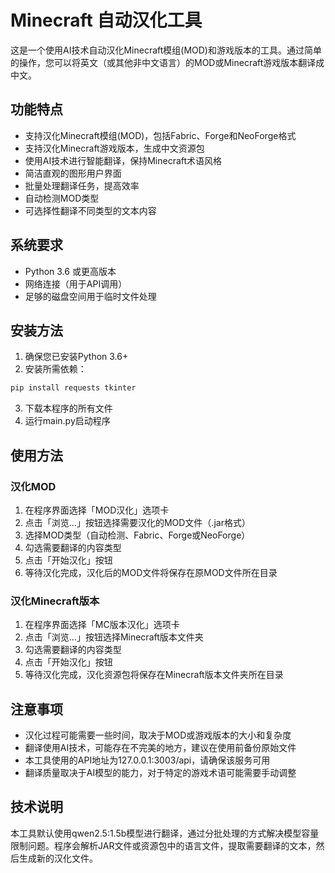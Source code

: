 # Minecraft 自动汉化工具

这是一个使用AI技术自动汉化Minecraft模组(MOD)和游戏版本的工具。通过简单的操作，您可以将英文（或其他非中文语言）的MOD或Minecraft游戏版本翻译成中文。

## 功能特点

- 支持汉化Minecraft模组(MOD)，包括Fabric、Forge和NeoForge格式
- 支持汉化Minecraft游戏版本，生成中文资源包
- 使用AI技术进行智能翻译，保持Minecraft术语风格
- 简洁直观的图形用户界面
- 批量处理翻译任务，提高效率
- 自动检测MOD类型
- 可选择性翻译不同类型的文本内容

## 系统要求

- Python 3.6 或更高版本
- 网络连接（用于API调用）
- 足够的磁盘空间用于临时文件处理

## 安装方法

1. 确保您已安装Python 3.6+
2. 安装所需依赖：

```bash
pip install requests tkinter
```

3. 下载本程序的所有文件
4. 运行main.py启动程序

## 使用方法

### 汉化MOD

1. 在程序界面选择「MOD汉化」选项卡
2. 点击「浏览...」按钮选择需要汉化的MOD文件（.jar格式）
3. 选择MOD类型（自动检测、Fabric、Forge或NeoForge）
4. 勾选需要翻译的内容类型
5. 点击「开始汉化」按钮
6. 等待汉化完成，汉化后的MOD文件将保存在原MOD文件所在目录

### 汉化Minecraft版本

1. 在程序界面选择「MC版本汉化」选项卡
2. 点击「浏览...」按钮选择Minecraft版本文件夹
3. 勾选需要翻译的内容类型
4. 点击「开始汉化」按钮
5. 等待汉化完成，汉化资源包将保存在Minecraft版本文件夹所在目录

## 注意事项

- 汉化过程可能需要一些时间，取决于MOD或游戏版本的大小和复杂度
- 翻译使用AI技术，可能存在不完美的地方，建议在使用前备份原始文件
- 本工具使用的API地址为127.0.0.1:3003/api，请确保该服务可用
- 翻译质量取决于AI模型的能力，对于特定的游戏术语可能需要手动调整

## 技术说明

本工具默认使用qwen2.5:1.5b模型进行翻译，通过分批处理的方式解决模型容量限制问题。程序会解析JAR文件或资源包中的语言文件，提取需要翻译的文本，然后生成新的汉化文件。


